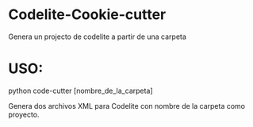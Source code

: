 # Codelite-Cookie-cutter
Genera un projecto de codelite a partir de una carpeta

# USO:
python code-cutter [nombre_de_la_carpeta]

Genera dos archivos XML para Codelite con nombre de la carpeta como proyecto.
